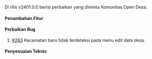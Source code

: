 Di rilis v2401.0.0 berisi perbaikan yang diminta Komunitas Open Desa.

#### Penambahan Fitur

#### Perbaikan Bug

1. [#263](https://github.com/OpenSID/pantau/issues/263) Kecamatan baru tidak terdeteksi pada menu edit data desa.

#### Penyesuaian Teknis
